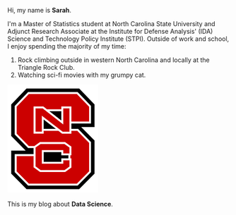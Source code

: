 Hi, my name is **Sarah**.

I'm a Master of Statistics student at North Carolina State University and Adjunct Research Associate at the Institute for Defense Analysis' (IDA) Science and Technology Policy Institute (STPI). Outside of work and school, I enjoy spending the majority of my time:

1. Rock climbing outside in western North Carolina and locally at the Triangle Rock Club.
2. Watching sci-fi movies with my grumpy cat.

![state](download-1.png)

This is my blog about **Data Science**.
